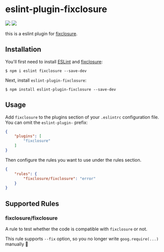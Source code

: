 # eslint-plugin-fixclosure
[![](https://github.com/koba04/eslint-plugin-fixclosure/workflows/test/badge.svg)](https://github.com/koba04/eslint-plugin-fixclosure/actions?workflow=test)
[![](https://github.com/koba04/eslint-plugin-fixclosure/workflows/lint/badge.svg)](https://github.com/koba04/eslint-plugin-fixclosure/actions?workflow=lint)

this is a eslint plugin for [fixclosure](https://github.com/teppeis/fixclosure).

## Installation

You'll first need to install [ESLint](http://eslint.org) and [fixclosure](https://github.com/teppeis/fixclosure):

```
$ npm i eslint fixclosure --save-dev
```

Next, install `eslint-plugin-fixclosure`:

```
$ npm install eslint-plugin-fixclosure --save-dev
```

## Usage

Add `fixclosure` to the plugins section of your `.eslintrc` configuration file. You can omit the `eslint-plugin-` prefix:

```json
{
    "plugins": [
        "fixclosure"
    ]
}
```


Then configure the rules you want to use under the rules section.

```json
{
    "rules": {
        "fixclosure/fixclosure": "error"
    }
}
```

## Supported Rules

### fixclosure/fixclosure

A rule to test whether the code is compatible with `fixclosure` or not.

This rule supports `--fix` option, so you no longer write `goog.require(...)` manually :rocket: